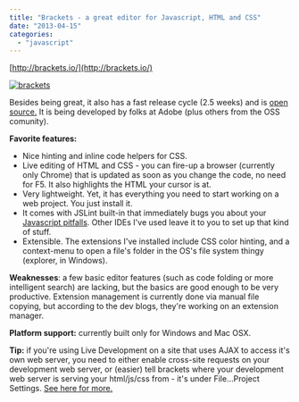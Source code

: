 ```yaml
---
title: "Brackets - a great editor for Javascript, HTML and CSS"
date: "2013-04-15"
categories: 
  - "javascript"
---
```


[http://brackets.io/](http://brackets.io/)

[![brackets](http://noamlewis.wordpress.com/wp-content/uploads/2013/04/brackets.png?w=300)](http://brackets.io)

Besides being great, it also has a fast release cycle (2.5 weeks) and is [open source.](https://github.com/adobe/brackets) It is being developed by folks at Adobe (plus others from the OSS comunity).

**Favorite features:**

- Nice hinting and inline code helpers for CSS.
- Live editing of HTML and CSS - you can fire-up a browser (currently only Chrome) that is updated as soon as you change the code, no need for F5. It also highlights the HTML your cursor is at.
- Very lightweight. Yet, it has everything you need to start working on a web project. You just install it.
- It comes with JSLint built-in that immediately bugs you about your [Javascript pitfalls](http://oreilly.com/javascript/excerpts/javascript-good-parts/awful-parts.html). Other IDEs I've used leave it to you to set up that kind of stuff.
- Extensible. The extensions I've installed include CSS color hinting, and a context-menu to open a file's folder in the OS's file system thingy (explorer, in Windows).

**Weaknesses**: a few basic editor features (such as code folding or more intelligent search) are lacking, but the basics are good enough to be very productive. Extension management is currently done via manual file copying, but according to the dev blogs, they're working on an extension manager.

**Platform support:** currently built only for Windows and Mac OSX.

**Tip:** if you're using Live Development on a site that uses AJAX to access it's own web server, you need to either enable cross-site requests on your development web server, or (easier) tell brackets where your development web server is serving your html/js/css from - it's under File...Project Settings. [See here for more.](https://github.com/adobe/brackets/wiki/How-to-Use-Brackets#live-development)
